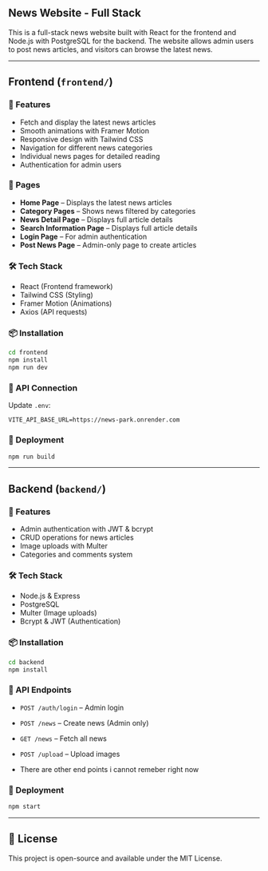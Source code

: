 ## News Website - Full Stack

This is a full-stack news website built with React for the frontend and Node.js with PostgreSQL for the backend. The website allows admin users to post news articles, and visitors can browse the latest news.

---

## Frontend (`frontend/`)

### 🚀 Features

- Fetch and display the latest news articles
- Smooth animations with Framer Motion
- Responsive design with Tailwind CSS
- Navigation for different news categories
- Individual news pages for detailed reading
- Authentication for admin users

### 📌 Pages

- **Home Page** – Displays the latest news articles
- **Category Pages** – Shows news filtered by categories
- **News Detail Page** – Displays full article details
- **Search Information Page** – Displays full article details
- **Login Page** – For admin authentication
- **Post News Page** – Admin-only page to create articles

### 🛠 Tech Stack

- React (Frontend framework)
- Tailwind CSS (Styling)
- Framer Motion (Animations)
- Axios (API requests)

### 📦 Installation

```sh
cd frontend
npm install
npm run dev
```

### 🔗 API Connection

Update `.env`:

```env
VITE_API_BASE_URL=https://news-park.onrender.com
```

### 🚀 Deployment

```sh
npm run build
```

---

## Backend (`backend/`)

### 🚀 Features

- Admin authentication with JWT & bcrypt
- CRUD operations for news articles
- Image uploads with Multer
- Categories and comments system

### 🛠 Tech Stack

- Node.js & Express
- PostgreSQL
- Multer (Image uploads)
- Bcrypt & JWT (Authentication)

### 📦 Installation

```sh
cd backend
npm install
```

### 🔗 API Endpoints

- `POST /auth/login` – Admin login
- `POST /news` – Create news (Admin only)
- `GET /news` – Fetch all news
- `POST /upload` – Upload images

- There are other end points i cannot remeber right now

### 🚀 Deployment

```sh
npm start
```

---

## 📄 License

This project is open-source and available under the MIT License.
